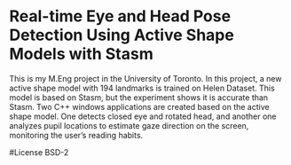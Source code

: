 # Real-time Eye and Head Pose Detection Using Active Shape Models with Stasm
This is my M.Eng project in the University of Toronto. 
In this project, a new active shape model with 194 landmarks is trained on Helen Dataset. This model is based on Stasm, but the experiment shows it is accurate than Stasm. Two C++ windows applications are created based on the active shape model. One detects closed eye and rotated head, and another one analyzes pupil locations to estimate gaze direction on the screen, monitoring the user’s reading habits.

#License
BSD-2
